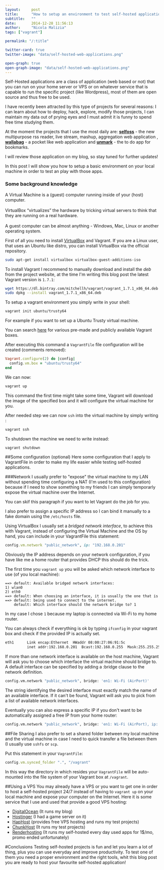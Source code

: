 ```yaml
---
layout:     post
title:      "How to setup an environment to test self-hosted applications"
subtitle:   ""
date:       2014-12-28 11:56:13
author:     "Nicola Malizia"
tags: ["vagrant"]

permalink: "/:title"

twitter-card: true
twitter-image: "data/self-hosted-web-applications.png"

open-graph: true
open-graph-image: "data/self-hosted-web-applications.png"
---
```


Self-Hosted applications are a class of application (web based or not) that you can run on your home server or VPS or on whatever service that is capable to run the specific project (like Wordpress), most of them are open source and thus free to be used. 

I have recently been attracted by this type of projects for several reasons: I can learn about how to deploy, hack, explore, modify those projects, I can maintain my data out of prying eyes and I must admit it is funny to spend free time studying them. 

At the moment the projects that I use the most daily are: [**selfoss**](selfoss.aditu.de) - the new multipurpose rss reader, live stream, mashup, aggregation web application , [**wallabag**](https://www.wallabag.org/) - a pocket like web application and [**unmark**](https://unmark.it/) - the to do app for bookmarks.

I will review those application on my blog, so stay tuned for further updates!

In this post I will show you how to setup a basic environment on your local machine in order to test an play with those apps.

<div class="panel panel-info">
	<div class="panel-heading">
	    <h3 class="panel-title">Some background knowledge</h3>
	 </div>
	  <div class="panel-body">
 A Virtual Machine is a (guest) computer running inside of your (host) computer.
<br/><br/> VirtualBox “virtualizes” the hardware by tricking virtual servers to think that  they are running on a real hardware.
<br/><br/>
A guest computer can be almost anything - Windows, Mac, Linux or another operating system.
	  </div>
</div>

First of all you need to install [VirtualBox]() and Vagrant. If you are a Linux user, that uses an Ubuntu like distro, you can install VirtualBox via the official repository. 

```bash
sudo apt-get install virtualbox virtualbox-guest-additions-iso
```

To install Vagrant I recommend to manually download and install the *deb* from the project website, at the time I'm writing this blog post the latest Vagrant version is `1.7.1`:

```bash
wget https://dl.bintray.com/mitchellh/vagrant/vagrant_1.7.1_x86_64.deb
sudo dpkg --install vagrant_1.7.1_x86_64.deb
```

To setup a vagrant environment you simply write in your shell:

```bash
vagrant init ubuntu/trusty64
```

For example if you want to set up a Ubuntu Trusty virtual machine. 

You can search [here](https://vagrantcloud.com/boxes/search) for various pre-made and publicly available Vagrant boxes. 

After executing this command a `VagrantFile` file configuration will be created (comments removed):

```ruby
Vagrant.configure(2) do |config|
  config.vm.box = "ubuntu/trusty64"
end

```

We can now:

```bash
vagrant up
```

This command the first time might take some time, Vagrant will download the image of the specified box and it will configure the virtual machine for you. 

After needed step we can now `ssh` into the virtual machine by simply writing :

```bash
vagrant ssh
```

To shutdown the machine we need to write instead:

```bash
vagrant shutdown
```

##Some configuration (optional)
Here some configuration that I apply to VagrantFile in order to make my life easier while testing self-hosted applications.

###Network 
I usually prefer to "expose" the virtual machine to my LAN without spending time configuring a NAT (I'm used to this configuration) because if I need to show something to my friends I can simply temporarly expose the virtual machine over the Internet. 

You can skif this paragraph if you want to let Vagrant do the job for you. 

I also prefer to assign a specific IP address so I can bind it manually to a fake domain using the `/etc/hosts` file. 

Using VirtualBox I usually set a *bridged network interface*, to achieve this with Vagrant, instead of configuring the Virtual Machine and the OS by hand, you can include in your VagrantFile this statement:

```ruby
config.vm.network "public_network", ip: "192.168.0.201"
```

Obviously the IP address depends on your network configuration, if you have like me a home router that provides DHCP this should do the trick. 

The first time you `vagrant up` you will be asked which network interface to use (of you local machine): 

```
==> default: Available bridged network interfaces:
1) wlan0
2) eth0
==> default: When choosing an interface, it is usually the one that is
==> default: being used to connect to the internet.
    default: Which interface should the network bridge to? 1
```

In my case I chose  `1` because my laptop is connected via Wi-Fi to my home router. 

You can always check if everything is ok by typing `ifconfig` in your vagrant box and check if the provided IP is actually set. 

```bash
eth1      Link encap:Ethernet  HWaddr 08:00:27:06:91:5c  
          inet addr:192.168.0.201  Bcast:192.168.0.255  Mask:255.255.255.0
```

If more than one network interface is available on the host machine, Vagrant will ask you to choose which interface the virtual machine should bridge to. A default interface can be specified by adding a :bridge clause to the network definition.

```bash
config.vm.network "public_network", bridge: 'en1: Wi-Fi (AirPort)'
```

The string identifying the desired interface must exactly match the name of an available interface. If it can't be found, Vagrant will ask you to pick from a list of available network interfaces.

Eventually you can also express a specific IP if you don't want to be automatically assigned a free IP from your home router: 

```bash
config.vm.network "public_network", bridge: 'en1: Wi-Fi (AirPort), ip: "192.168.0.201"'
```

##File Sharing
I also prefer to set a shared folder between my local machine and the virtual machine in case I need to quick transfer a file between them (I usually use `sshfs` or `scp`. 

Put this statement in your `VagrantFile`:

```ruby
config.vm.synced_folder ".", "/vagrant"
```

In this way the directory in which resides your `VagrantFile` will be auto-mounted into the file system of your Vagrant box at `/vagrant`.

##Using a VPS
You may already have a VPS or you want to get one in order to host a self-hosted project 24/7 instead of having to `vagrant up` on your local machine and expose your computer on the Internet. Here it is some service that I use and used that provide a good VPS hosting: 

- <u>[DigitalOcean](https://www.digitalocean.com/?refcode=83db418e48e4)</u> (It runs my blog)
- <u>[Hostinger](http://www.hostinger.com/)</u> (I had a game server on it)
- <u>[HapHost](http://haphost.com/free-vps-hosting)</u> (provides free VPS hosting and runs my test projects) 
- <u>[ChunkHost](http://chunkhost.com/r/unnikkedga)</u> (It runs my test projects)
- <u>[Renderhosting](http://account.renderhosting.net/whmcs/aff.php?aff=064)</u> (It runs my self-hosted every day used apps for 1$/mo, promo ended unfortunately)

#Conclusions
Testing self-hosted projects is fun and let you learn a lot of thing, plus you can use everyday and improve productivity. To test one of them you need a proper environment and the right tools, whit this blog post you are ready to host your favourite self-hosted application!